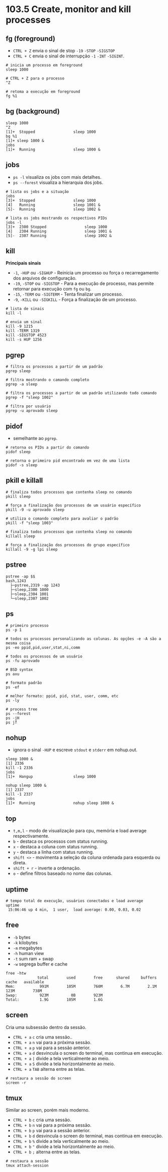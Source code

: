 # 103.5 Create, monitor and kill processes

## fg (foreground)

* `CTRL + Z` envia o sinal de stop `-19` `-STOP` `-SIGSTOP`
* `CTRL + C` envia o sinal de interrupção `-1` `-INT` `-SIGINT`.

```shell
# inicia um processo em foreground
sleep 1000

# CTRL + Z para o processo
^Z

# retoma a execução em foreground
fg %1
```

## bg (background)

```shell
sleep 1000
^Z
[1]+  Stopped                 sleep 1000
bg %1
[1]+ sleep 1000 &
jobs
[1]+  Running                 sleep 1000 &
```

## jobs

* `ps -l` visualiza os jobs com mais detalhes.
* `ps --forest` visualiza a hierarquia dos jobs.

```shell
# lista os jobs e a situação
jobs
[3]+  Stopped                 sleep 1000
[4]   Running                 sleep 1001 &
[5]-  Running                 sleep 1002 &

# lista os jobs mostrando os respectivos PIDs
jobs -l
[3]+  2300 Stopped                 sleep 1000
[4]   2304 Running                 sleep 1001 &
[5]-  2307 Running                 sleep 1002 &
```

## kill

**Principais sinais**
* `-1`, `-HUP` ou `-SIGHUP` - Reinicia um processo ou força o recarregamento dos arquivos de configuração.
* `-19`, `-STOP` ou `-SIGSTOP` - Para a execução de processo, mas permite retornar para execução com `fg` ou `bg`.
* `-15`, `-TERM` ou `-SIGTERM` - Tenta finalizar um processo.
* `-9`, `-KILL` ou `-SIGKILL` - Força a finalização de um processo.

```shell
# lista de sinais
kill -l

# envia um sinal
kill -9 1215
kill -TERM 1319
kill -SIGSTOP 4523
kill -s HUP 1256
```

## pgrep

```shell
# filtra os processos a partir de um padrão
pgrep sleep

# filtra mostrando o camando completo
pgrep -a sleep

# filtra os processos a partir de um padrão utilizando todo comando
pgrep -f "sleep 1002"

# filtra por usuário
pgrep -u aprovado sleep
```

## pidof

* semelhante ao `pgrep`.

```shell
# retorna os PIDs a partir do comando
pidof sleep

# retorna o primeiro pid encontrado em vez de uma lista
pidof -s sleep
```

## pkill e killall

```shell
# finaliza todos processos que contenha sleep no comando
pkill sleep

# força a finalização dos processos de um usuário específico
pkill -9 -u aprovado sleep

# utiliza o comando completo para avaliar o padrão
pkill -f "sleep 1003"

# finaliza todos processos que contenha sleep no comando
killall sleep

# força a finalização dos processos do grupo específico
killall -9 -g lpi sleep
```

## pstree

```
pstree -ap $$
bash,1243
  ├─pstree,2319 -ap 1243
  ├─sleep,2300 1000
  ├─sleep,2304 1001
  └─sleep,2307 1002
```

## ps

```shell
# primeiro processo
ps -p 1

# todos os processos personalizando as colunas. As opções -e -A são a mesma coisa
ps -eo ppid,pid,user,stat,ni,comm

# todos os processos de um usuário
ps -fu aprovado

# BSD syntax
ps axu

# formato padrão
ps -ef

# melhor formato: ppid, pid, stat, user, comm, etc
ps -ly

# process tree
ps --forest
ps -jH
ps jf
```

## nohup

* ignora o sinal `-HUP` e escreve `stdout` e `stderr` em nohup.out.

```shell
sleep 1000 &
[1] 2336
kill -1 2336
jobs
[1]+  Hangup                  sleep 1000

nohup sleep 1000 &
[1] 2337
kill -1 2337
jobs
[1]+  Running                 nohup sleep 1000 &
```

## top

* `t,m,l` - modo de visualização para cpu, memória e load average respectivamente.
* `b` - destaca os processos com status running.
* `x` - destaca a coluna com status running.
* `y` - destaca a linha com status running.
* `shift <>` - movimenta a seleção da coluna ordenada para esquerda ou direta.
* `shift + r` - inverte a ordenação.
* `o` - define filtros baseado no nome das colunas.

## uptime

```shell
# tempo total de execução, usuários conectados e load average
uptime
 15:06:46 up 4 min,  1 user,  load average: 0.00, 0.03, 0.02
```

## free

* `-b` bytes
* `-k` kilobytes
* `-m` megabytes
* `-h` human view
* `-t` sum ram + swap
* `-w` segrega buffer e cache

```shell
free -htw
              total        used        free      shared     buffers       cache   available
Mem:           991M        105M        760M        6.7M        2.1M        123M        738M
Swap:          923M          0B        923M
Total:         1.9G        105M        1.6G
```

## screen

Cria uma subsessão dentro da sessão.

* `CTRL + a` `c` cria uma sessão..
* `CTRL + a` `n` vai para a próxima sessão.
* `CTRL + a` `p` vai para a sessão anterior.
* `CTRL + a` `d` desvincula o screen do terminal, mas continua em execução.
* `CTRL + a` `|` divide a tela verticalmente ao meio.
* `CTRL + a` `S` divide a tela horizontalmente ao meio.
* `CTRL + a` `TAB` alterna entre as telas.

```shell
# restaura a sessão do screen
screen -r
```

## tmux

Similar ao screen, porém mais moderno.

* `CTRL + b` `c` cria uma sessão.
* `CTRL + b` `n` vai para a próxima sessão.
* `CTRL + b` `p` vai para a sessão anterior.
* `CTRL + b` `d` desvincula o screen do terminal, mas continua em execução.
* `CTRL + b` `%` divide a tela verticalmente ao meio.
* `CTRL + b` `"` divide a tela horizontalmente ao meio.
* `CTRL + b` `;` alterna entre as telas.

```shell
# restaura a sessão
tmux attach-session
```
